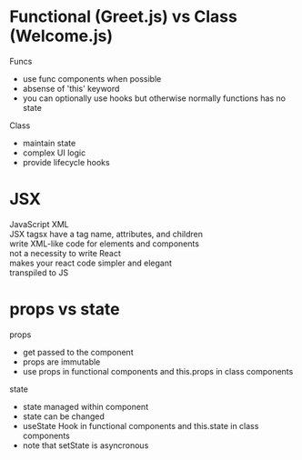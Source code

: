 # Functional (Greet.js) vs Class (Welcome.js)  
Funcs  
 - use func components when possible
 - absense of 'this' keyword
 - you can optionally use hooks but otherwise normally functions has no state

Class
 - maintain state
 - complex UI logic
 - provide lifecycle hooks


# JSX  
JavaScript XML  
JSX tagsx have a tag name, attributes, and children  
write XML-like code for elements and components  
not a necessity to write React  
makes your react code simpler and elegant  
transpiled to JS  

# props vs state  
props
- get passed to the component  
- props are immutable
- use props in functional components and this.props in class components

state    
- state managed within component
- state can be changed  
- useState Hook in functional components and this.state in class components  
- note that setState is asyncronous
